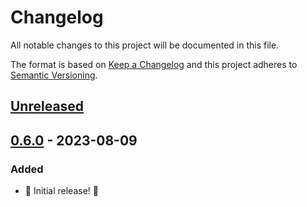 # Changelog

All notable changes to this project will be documented in this file.

The format is based on [Keep a Changelog](http://keepachangelog.com/en/1.0.0/) and this project adheres to [Semantic Versioning](http://semver.org/spec/v2.0.0.html).

## [Unreleased]

## [0.6.0] - 2023-08-09

### Added

- 🎉 Initial release! 🎉

[unreleased]: https://github.com/ruby/yarp/compare/v0.6.0...HEAD
[0.6.0]: https://github.com/ruby/yarp/compare/d60531...v0.6.0
